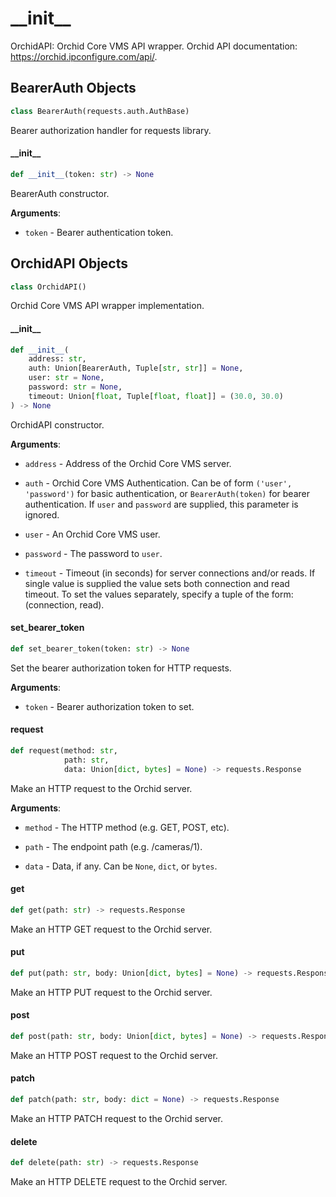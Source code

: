 <a id="__init__"></a>

# \_\_init\_\_

OrchidAPI: Orchid Core VMS API wrapper.
Orchid API documentation: https://orchid.ipconfigure.com/api/.

<a id="__init__.BearerAuth"></a>

## BearerAuth Objects

```python
class BearerAuth(requests.auth.AuthBase)
```

Bearer authorization handler for requests library.

<a id="__init__.BearerAuth.__init__"></a>

#### \_\_init\_\_

```python
def __init__(token: str) -> None
```

BearerAuth constructor.

**Arguments**:

- `token` - Bearer authentication token.

<a id="__init__.OrchidAPI"></a>

## OrchidAPI Objects

```python
class OrchidAPI()
```

Orchid Core VMS API wrapper implementation.

<a id="__init__.OrchidAPI.__init__"></a>

#### \_\_init\_\_

```python
def __init__(
    address: str,
    auth: Union[BearerAuth, Tuple[str, str]] = None,
    user: str = None,
    password: str = None,
    timeout: Union[float, Tuple[float, float]] = (30.0, 30.0)
) -> None
```

OrchidAPI constructor.

**Arguments**:

- `address` - Address of the Orchid Core VMS server.
  
- `auth` - Orchid Core VMS Authentication. Can be of form `('user', 'password')` for basic
  authentication, or `BearerAuth(token)` for bearer authentication. If `user` and
  `password` are supplied, this parameter is ignored.
  
- `user` - An Orchid Core VMS user.
  
- `password` - The password to `user`.
  
- `timeout` - Timeout (in seconds) for server connections and/or reads. If single value
  is supplied the value sets both connection and read timeout. To set the values
  separately, specify a tuple of the form: (connection, read).

<a id="__init__.OrchidAPI.set_bearer_token"></a>

#### set\_bearer\_token

```python
def set_bearer_token(token: str) -> None
```

Set the bearer authorization token for HTTP requests.

**Arguments**:

- `token` - Bearer authorization token to set.

<a id="__init__.OrchidAPI.request"></a>

#### request

```python
def request(method: str,
            path: str,
            data: Union[dict, bytes] = None) -> requests.Response
```

Make an HTTP request to the Orchid server.

**Arguments**:

- `method` - The HTTP method (e.g. GET, POST, etc).
  
- `path` - The endpoint path (e.g. /cameras/1).
  
- `data` - Data, if any. Can be `None`, `dict`, or `bytes`.

<a id="__init__.OrchidAPI.get"></a>

#### get

```python
def get(path: str) -> requests.Response
```

Make an HTTP GET request to the Orchid server.

<a id="__init__.OrchidAPI.put"></a>

#### put

```python
def put(path: str, body: Union[dict, bytes] = None) -> requests.Response
```

Make an HTTP PUT request to the Orchid server.

<a id="__init__.OrchidAPI.post"></a>

#### post

```python
def post(path: str, body: Union[dict, bytes] = None) -> requests.Response
```

Make an HTTP POST request to the Orchid server.

<a id="__init__.OrchidAPI.patch"></a>

#### patch

```python
def patch(path: str, body: dict = None) -> requests.Response
```

Make an HTTP PATCH request to the Orchid server.

<a id="__init__.OrchidAPI.delete"></a>

#### delete

```python
def delete(path: str) -> requests.Response
```

Make an HTTP DELETE request to the Orchid server.


